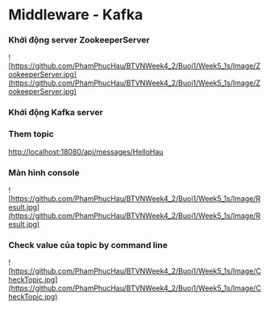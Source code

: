 # Middleware - Kafka
### Khởi động server ZookeeperServer
![https://github.com/PhamPhucHau/BTVNWeek4_2/Buoi1/Week5_1s/Image/ZookeeperServer.jpg](https://github.com/PhamPhucHau/BTVNWeek4_2/Buoi1/Week5_1s/Image/ZookeeperServer.jpg)
### Khởi động Kafka server
### Them topic
[http://localhost:18080/api/messages/HelloHau](http://localhost:18080/api/messages/HelloHau)
### Màn hình console 
![https://github.com/PhamPhucHau/BTVNWeek4_2/Buoi1/Week5_1s/Image/Result.jpg](https://github.com/PhamPhucHau/BTVNWeek4_2/Buoi1/Week5_1s/Image/Result.jpg)
### Check value của topic by command line 
![https://github.com/PhamPhucHau/BTVNWeek4_2/Buoi1/Week5_1s/Image/CheckTopic.jpg](https://github.com/PhamPhucHau/BTVNWeek4_2/Buoi1/Week5_1s/Image/CheckTopic.jpg)